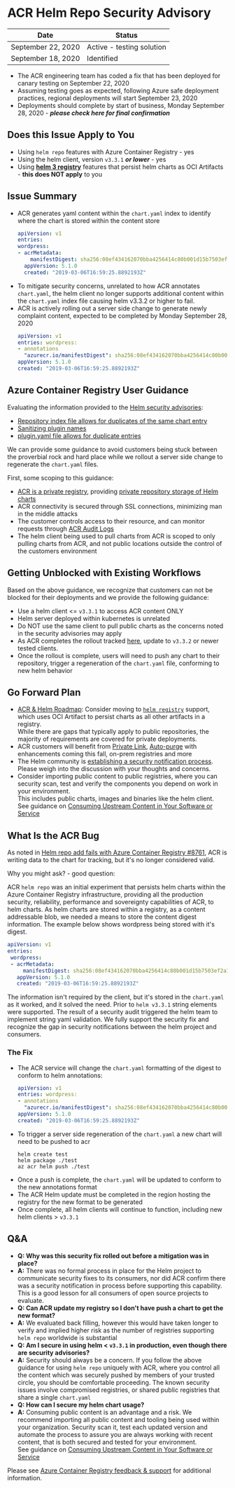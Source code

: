 # ACR Helm Repo Security Advisory

|Date | Status |
|-|-|
| September 22, 2020| Active - testing solution |
| September 18, 2020 | Identified |

- The ACR engineering team has coded a fix that has been deployed for canary testing on September 22, 2020
- Assuming testing goes as expected, following Azure safe deployment practices, regional deployments will start September 23, 2020
- Deployments should complete by start of business, Monday September 28, 2020 - **_please check here for final confirmation_**

## Does this Issue Apply to You

- Using `helm repo` features with Azure Container Registry - yes
- Using the helm client, version `v3.3.1` ***or lower*** - yes
- Using **[helm 3 registry](https://helm.sh/docs/topics/registries/)** features that persist helm charts as OCI Artifacts - **this does NOT apply** to you

## Issue Summary

- ACR generates yaml content within the `chart.yaml` index to identify where the chart is stored within the content store
  ```yaml
  apiVersion: v1
  entries:
  wordpress:
  - acrMetadata:
      manifestDigest: sha256:08ef434162070bba4256414c80b001d15b7503ef2a1a4fa1f60bab174f80d4d7
    appVersion: 5.1.0
    created: "2019-03-06T16:59:25.8892193Z"
  ```
- To mitigate security concerns, unrelated to how ACR annotates `chart.yaml`, the helm client no longer supports additional content within the `chart.yaml` index file causing helm v3.3.2 or higher to fail.
- ACR is actively rolling out a server side change to generate newly complaint content, expected to be completed by Monday September 28, 2020
  ```yaml
  apiVersion: v1
  entries: wordpress:
  - annotations
    "azurecr.io/manifestDigest": sha256:08ef434162070bba4256414c80b001d15b7503ef2a1a4fa1f60bab174f80d4d7
  appVersion: 5.1.0
  created: "2019-03-06T16:59:25.8892193Z"
  ```

## Azure Container Registry User Guidance

Evaluating the information provided to the [Helm security advisories](https://github.com/helm/helm/security/advisories):

- [Repository index file allows for duplicates of the same chart entry](https://github.com/helm/helm/security/advisories/GHSA-jm56-5h66-w453)
- [Sanitizing plugin names](https://github.com/helm/helm/security/advisories/GHSA-m54r-vrmv-hw33)
- [plugin.yaml file allows for duplicate entries](https://github.com/helm/helm/security/advisories/GHSA-c52f-pq47-2r9j)

We can provide some guidance to avoid customers being stuck between the proverbial rock and hard place while we rollout a server side change to regenerate the `chart.yaml` files.

First, some scoping to this guidance:

- [ACR is a private registry](https://aka.ms/acr), providing [private repository storage of Helm charts](https://aka.ms/acr/helm-repos)
- ACR connectivity is secured through SSL connections, minimizing man in the middle attacks
- The customer controls access to their resource, and can monitor requests through [ACR Audit Logs](https://aka.ms/acr/audit-logs)
- The helm client being used to pull charts from ACR is scoped to only pulling charts from ACR, and not public locations outside the control of the customers environment

## Getting Unblocked with Existing Workflows

Based on the above guidance, we recognize that customers can not be blocked for their deployments and we provide the following guidance:

- Use a helm client <= `v3.3.1` to access ACR content ONLY
- Helm server deployed within kubernetes is unrelated
- Do NOT use the same client to pull public charts as the concerns noted in the security advisories may apply
- As ACR completes the rollout tracked [here](https://aka.ms/acr/advisories), update to `v3.3.2` or newer tested clients.
- Once the rollout is complete, users will need to push any chart to their repository, trigger a regeneration of the `chart.yaml` file, conforming to new helm behavior

## Go Forward Plan

- [ACR & Helm Roadmap](https://github.com/Azure/acr/blob/main/docs/acr-roadmap.md#acr-helm-ga): Consider moving to [`helm registry`](https://helm.sh/docs/topics/registries/) support, which uses OCI Artifact to persist charts as all other artifacts in a registry.  
While there are gaps that typically apply to public repositories, the majority of requirements are covered for private deployments.
- ACR customers will benefit from [Private Link](https://aka.ms/acr/privatelink), [Auto-purge](https://aka.ms/acr/auto-purge) with enhancements coming this fall, on-prem registries and more
- The Helm community is [establishing a security notification process](https://github.com/helm/community/issues/128). Please weigh into the discussion with your thoughts and concerns.
- Consider importing public content to public registries, where you can security scan, test and verify the components you depend on work in your environment.  
This includes public charts, images and binaries like the helm client.  
See guidance on [Consuming Upstream Content in Your Software or Service](https://stevelasker.blog/2020/09/01/consuming-upstream-content/)

## What Is the ACR Bug

As noted in [Helm repo add fails with Azure Container Registry #8761](https://github.com/helm/helm/issues/8761), ACR is writing data to the chart for tracking, but it's no longer considered valid.

Why you might ask? - good question:

ACR `helm repo` was an initial experiment that persists helm charts within the Azure Container Registry infrastructure, providing all the production security, reliability, performance and sovereignty capabilities of ACR, to helm charts. As helm charts are stored within a registry, as a content addressable blob, we needed a means to store the content digest information. The example below shows wordpress being stored with it's digest.

```yaml
apiVersion: v1
entries:
 wordpress:
 - acrMetadata:
     manifestDigest: sha256:08ef434162070bba4256414c80b001d15b7503ef2a1a4fa1f60bab174f80d4d7
   appVersion: 5.1.0
   created: "2019-03-06T16:59:25.8892193Z"
```

The information isn't required by the client, but it's stored in the `chart.yaml` as it worked, and it solved the need. Prior to `helm v3.3.1` string elements were supported. The result of a security audit triggered the helm team to implement string yaml validation. We fully support the security fix and recognize the gap in security notifications between the helm project and consumers.

### The Fix

- The ACR service will change the `chart.yaml` formatting of the digest to conform to helm annotations:
  ```yaml
  apiVersion: v1
  entries: wordpress:
  - annotations
    "azurecr.io/manifestDigest": sha256:08ef434162070bba4256414c80b001d15b7503ef2a1a4fa1f60bab174f80d4d7
  appVersion: 5.1.0
  created: "2019-03-06T16:59:25.8892193Z"
  ```
- To trigger a server side regeneration of the `chart.yaml` a new chart will need to be pushed to acr
  ```shell
  helm create test
  helm package ./test
  az acr helm push ./test
  ```
- Once a push is complete, the `chart.yaml` will be updated to conform to the new annotations format
- The ACR Helm update must be completed in the region hosting the registry for the new format to be generated
- Once complete, all helm clients will continue to function, including new helm clients > `v3.3.1`

## Q&A

- **Q: Why was this security fix rolled out before a mitigation was in place?**
- **A:** There was no formal process in place for the Helm project to communicate security fixes to its consumers, nor did ACR confirm there was a security notification in process before supporting this capability. This is a good lesson for all consumers of open source projects to evaluate.
- **Q: Can ACR update my registry so I don't have push a chart to get the new format?**
- **A:** We evaluated back filling, however this would have taken longer to verify and implied higher risk as the number of registries supporting `helm repo` worldwide is substantial
- **Q: Am I secure in using helm < `v3.3.1` in production, even though there are security advisories?**
- **A:** Security should always be a concern. If you follow the above guidance for using `helm repo` uniquely with ACR, where you control all the content which was securely pushed by members of your trusted circle, you should be comfortable proceeding. The known security issues involve compromised registries, or shared public registries that share a single `chart.yaml`
- **Q: How can I secure my helm chart usage?**
- **A:** Consuming public content is an advantage and a risk. We recommend importing all public content and tooling being used within your organization. Security scan it, test each updated version and automate the process to assure you are always working with recent content, that is both secured and tested for your environment.  
See guidance on [Consuming Upstream Content in Your Software or Service](https://stevelasker.blog/2020/09/01/consuming-upstream-content/)

Please see [Azure Container Registry feedback & support](https://aka.ms/acr/links?#providing-feedback) for additional information.
